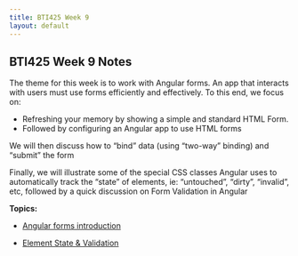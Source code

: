 ```yaml
---
title: BTI425 Week 9
layout: default
---
```


## BTI425 Week 9 Notes

The theme for this week is to work with Angular forms. An app that interacts with users must use forms efficiently and effectively.  To this end, we focus on:

* Refreshing your memory by showing a simple and standard HTML Form.
* Followed by configuring an Angular app to use HTML forms

We will then discuss how to “bind”  data (using “two-way” binding) and “submit” the form

Finally, we will illustrate some of the special CSS classes Angular uses to automatically track the “state” of elements, ie: “untouched”, “dirty”, “invalid”, etc, followed by a quick discussion on Form Validation in Angular

**Topics:**

* [Angular forms introduction](angular-forms-intro)

* [Element State &amp; Validation](angular-forms-state-validation)
